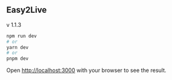 ## Easy2Live 
v 1.1.3
```bash
npm run dev
# or
yarn dev
# or
pnpm dev
```

Open [http://localhost:3000](http://localhost:3000) with your browser to see the result.
